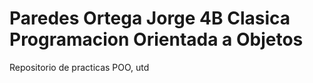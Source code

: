 # Paredes Ortega Jorge 4B Clasica Programacion Orientada a Objetos
Repositorio de practicas POO, utd
